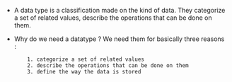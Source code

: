 * A data type is a classification made on the kind of data. They categorize a set of related values, describe the operations that can be done on them. 

* Why do we need a datatype ? We need them for basically three reasons : <br>
          
          1. categorize a set of related values 
          2. describe the operations that can be done on them 
          3. define the way the data is stored 
